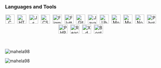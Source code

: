 
<!-- 

- 👋 Hi, I’m Chandima Mahela 
- 🌱 I’m currently learning.

[![Linkedin Badge](https://img.shields.io/badge/-LinkedIn-0e76a8?style=flat-square&logo=Linkedin&logoColor=white)](https://www.linkedin.com/in/thesantoso)
<!-- [![Linkedin Badge](https://img.shields.io/badge/-Instagram-0e76a8?style=flat-square&logo=Instagram&logoColor=white)](https://Instagram.com/rizzkyds)
[![Linkedin Badge](https://img.shields.io/badge/-FaceBook-0e76a8?style=flat-square&logo=FaceBook&logoColor=white)](https://FaceBook.com/in/denver-shenal) -->



 ### Languages and Tools
 <div align="center" >
<img src="https://cdn.jsdelivr.net/gh/devicons/devicon/icons/c/c-original.svg"    title="C" alt="C"  width="30px" style="padding-right: 1%;" />
<img src="https://cdn.jsdelivr.net/gh/devicons/devicon/icons/html5/html5-plain-wordmark.svg"    title="HTML" alt="HTML"  width="30px" style="padding-right: 1%;" />
<img src="https://cdn.jsdelivr.net/gh/devicons/devicon/icons/javascript/javascript-plain.svg"   title="Js" alt="Js"  width="30px" style="padding-right: 1%;" />
<img src="https://cdn.jsdelivr.net/gh/devicons/devicon/icons/css3/css3-plain-wordmark.svg"    title="CSS" alt="CSS"  width="30px" style="padding-right: 1%;" />
 <img src="https://cdn.jsdelivr.net/gh/devicons/devicon/icons/figma/figma-original.svg"    title="Figma" alt="Figma"  width="30px" style="padding-right: 1%;"/>
<img src="https://cdn.jsdelivr.net/gh/devicons/devicon/icons/flutter/flutter-original.svg"   title="Flutter" alt="Flutter"  width="30px" style="padding-right: 1%;" />
<img src="https://cdn.jsdelivr.net/gh/devicons/devicon/icons/git/git-plain.svg"   title="Git" alt="Git"  width="30px" style="padding-right: 1%;" />
<img src="https://cdn.jsdelivr.net/gh/devicons/devicon/icons/java/java-original-wordmark.svg"   title="Java" alt="Java"  width="30px" style="padding-right: 1%;" />
<img src="https://cdn.jsdelivr.net/gh/devicons/devicon/icons/linux/linux-original.svg"    title="Ubuntu" alt="Ubuntu"  width="30px" style="padding-right: 1%;"/>
<img src="https://cdn.jsdelivr.net/gh/devicons/devicon/icons/mongodb/mongodb-original-wordmark.svg"    title="MongoDB" alt="MongoDB"  width="30px" style="padding-right: 1%;"/>
<img src="https://cdn.jsdelivr.net/gh/devicons/devicon/icons/mysql/mysql-original-wordmark.svg"    title="MySQL" alt="MySQL"  width="30px" style="padding-right: 1%;"/>
<img src="https://cdn.jsdelivr.net/gh/devicons/devicon/icons/nodejs/nodejs-plain-wordmark.svg"   title="NodeJS" alt="NodeJS"  width="30px" style="padding-right: 1%;" />
<img src="https://cdn.jsdelivr.net/gh/devicons/devicon/icons/photoshop/photoshop-plain.svg"   title="Photoshop" alt="Photoshop"  width="30px" style="padding-right: 1%;" />
<img src="https://cdn.jsdelivr.net/gh/devicons/devicon/icons/php/php-plain.svg"    title="PHP" alt="PHP"  width="30px" style="padding-right: 1%;"/>
<img src="https://cdn.jsdelivr.net/gh/devicons/devicon/icons/react/react-original.svg"    title="React" alt="React"  width="30px" style="padding-right: 1%;"/>
<img src="https://cdn.jsdelivr.net/gh/devicons/devicon/icons/xd/xd-line.svg"   title="Xd" alt="Xd"  width="30px" style="padding-right: 1%;" />
<img src="https://cdn.jsdelivr.net/gh/devicons/devicon/icons/bootstrap/bootstrap-original.svg"    title="Bootstrap" alt="Bootstrap"  width="30px" style="padding-right: 1%;"/>



</div>
</br>
</br>




![mahela98](https://github-readme-stats.vercel.app/api?username=thesantoso&count_private=true&hide=stars,contribs&include_all_commits=true&line_height=24&show_icons=true&theme=tokyonight)



![mahela98](https://github-readme-stats.vercel.app/api/top-langs/?username=thesantoso&layout=compact&langs_count=6&theme=tokyonight)

